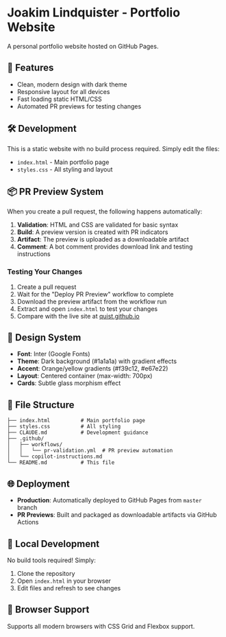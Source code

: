 # Joakim Lindquister - Portfolio Website

A personal portfolio website hosted on GitHub Pages.

## 🚀 Features

- Clean, modern design with dark theme
- Responsive layout for all devices
- Fast loading static HTML/CSS
- Automated PR previews for testing changes

## 🛠️ Development

This is a static website with no build process required. Simply edit the files:

- `index.html` - Main portfolio page
- `styles.css` - All styling and layout

## 📦 PR Preview System

When you create a pull request, the following happens automatically:

1. **Validation**: HTML and CSS are validated for basic syntax
2. **Build**: A preview version is created with PR indicators
3. **Artifact**: The preview is uploaded as a downloadable artifact
4. **Comment**: A bot comment provides download link and testing instructions

### Testing Your Changes

1. Create a pull request
2. Wait for the "Deploy PR Preview" workflow to complete
3. Download the preview artifact from the workflow run
4. Extract and open `index.html` to test your changes
5. Compare with the live site at [quist.github.io](https://quist.github.io)

## 🎨 Design System

- **Font**: Inter (Google Fonts)
- **Theme**: Dark background (#1a1a1a) with gradient effects
- **Accent**: Orange/yellow gradients (#f39c12, #e67e22)
- **Layout**: Centered container (max-width: 700px)
- **Cards**: Subtle glass morphism effect

## 📄 File Structure

```
├── index.html          # Main portfolio page
├── styles.css          # All styling
├── CLAUDE.md           # Development guidance
├── .github/
│   ├── workflows/
│   │   └── pr-validation.yml  # PR preview automation
│   └── copilot-instructions.md
└── README.md           # This file
```

## 🌐 Deployment

- **Production**: Automatically deployed to GitHub Pages from `master` branch
- **PR Previews**: Built and packaged as downloadable artifacts via GitHub Actions

## 🔧 Local Development

No build tools required! Simply:

1. Clone the repository
2. Open `index.html` in your browser
3. Edit files and refresh to see changes

## 📱 Browser Support

Supports all modern browsers with CSS Grid and Flexbox support.